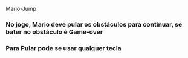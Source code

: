 Mario-Jump 
<h3>No jogo, Mario deve pular os obstáculos para continuar, se bater no obstáculo é Game-over</h3>
<h3> Para Pular pode se usar qualquer tecla</h3> 
